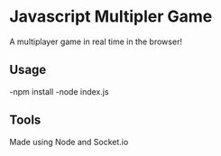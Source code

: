 # Javascript Multipler Game
A multiplayer game in real time in the browser! 
## Usage 
-npm install
-node index.js
## Tools
Made using Node and Socket.io
